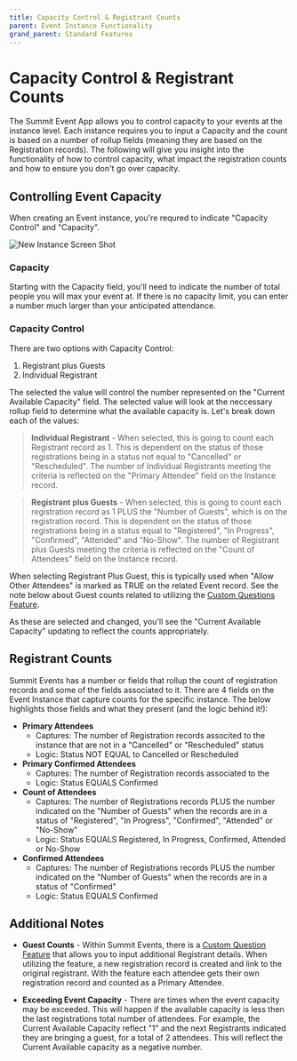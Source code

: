 ```yaml
---
title: Capacity Control & Registrant Counts
parent: Event Instance Functionality
grand_parent: Standard Features
---
```


# Capacity Control & Registrant Counts
The Summit Event App allows you to control capacity to your events at the instance level. Each instance requires you to input a Capacity and the count is based on a number of rollup fields (meaning they are based on the Registration records). The following will give you insight into the functionality of how to control capacity, what impact the registration counts and how to ensure you don't go over capacity.

## Controlling Event Capacity
When creating an Event instance, you're requred to indicate "Capacity Control" and "Capacity". 

![New Instance Screen Shot](../docs/standard-features/images/NewInstanceScreenShot.png)

### Capacity
Starting with the Capacity field, you'll need to indicate the number of total people you will max your event at.  If there is no capacity limit, you can enter a number much larger than your anticipated attendance.

### Capacity Control
There are two options with Capacity Control:
1) Registrant plus Guests
1) Individual Registrant

The selected the value will control the number represented on the "Current Available Capacity" field. The selected value will look at the neccessary rollup field to determine what the available capacity is. Let's break down each of the values:

> **Individual Registrant** - When selected, this is going to count each Registrant record as 1. This is dependent on the status of those registrations being in a status not equal to "Cancelled" or "Rescheduled". The number of Individual Registrants meeting the criteria is reflected on the "Primary Attendee" field on the Instance record.

> **Registrant plus Guests** - When selected, this is going to count each registration record as 1 PLUS the "Number of Guests", which is on the registration record. This is dependent on the status of those registrations being in a status equal to "Registered", "In Progress", "Confirmed", "Attended" and "No-Show". The number of Registrant plus Guests meeting the criteria is reflected on the "Count of Attendees" field on the Instance record.

When selecting Registrant Plus Guest, this is typically used when "Allow Other Attendees" is marked as TRUE on the related Event record. See the note below about Guest counts related to utilizing the [Custom Questions Feature](https://sfdo-community-sprints.github.io/summit-events-app-documentation/docs/advanced-features/custom-questions/).

As these are selected and changed, you'll see the "Current Available Capacity" updating to reflect the counts appropriately.

## Registrant Counts
Summit Events has a number or fields that rollup the count of registration records and some of the fields associated to it. There are 4 fields on the Event Instance that capture counts for the specific instance. The below highlights those fields and what they present (and the logic behind it!):

+ **Primary Attendees**
    + Captures: The number of Registration records associted to the instance that are not in a "Cancelled" or "Rescheduled" status
    + Logic: Status NOT EQUAL to Cancelled or Rescheduled
+ **Primary Confirmed Attendees**
    + Captures: The number of Registration records associated to the 
    + Logic: Status EQUALS Confirmed
+ **Count of Attendees**
    + Captures: The number of Registrations records PLUS the number indicated on the "Number of Guests" when the records are in a status of "Registered", "In Progress", "Confirmed", "Attended" or "No-Show"
    + Logic: Status EQUALS Registered, In Progress, Confirmed, Attended or No-Show
+ **Confirmed Attendees**
    + Captures: The number of Registrations records PLUS the number indicated on the "Number of Guests" when the records are in a status of "Confirmed"
    + Logic: Status EQUALS Confirmed


## Additional Notes
+ **Guest Counts** - Within Summit Events, there is a [Custom Question Feature](https://sfdo-community-sprints.github.io/summit-events-app-documentation/docs/advanced-features/custom-questions/) that allows you to input additional Registrant details. When utilizing the feature, a new registration record is created and link to the original registrant. With the feature each attendee gets their own registration record and counted as a Primary Attendee.

+ **Exceeding Event Capacity** - There are times when the event capacity may be exceeded.  This will happen if the available capacity is less then the last registrations total number of attendees. For example, the Current Available Capacity reflect "1" and the next Registrants indicated they are bringing a guest, for a total of 2 attendees. This will reflect the Current Available capacity as a negative number.
